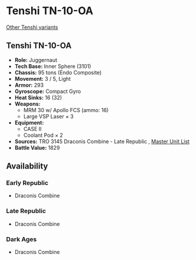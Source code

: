 # Tenshi TN-10-OA 

[Other Tenshi variants](../tenshi.md) 

## Tenshi TN-10-OA 

- **Role:** Juggernaut 
- **Tech Base:** Inner Sphere (3101) 
- **Chassis:** 95 tons (Endo Composite) 
- **Movement:** 3 / 5, Light 
- **Armor:** 293 
- **Gyroscope:** Compact Gyro 
- **Heat Sinks:** 16 (32) 
- **Weapons:** 
  - MRM 30 w/ Apollo FCS (ammo: 16) 
  - Large VSP Laser × 3 
- **Equipment:** 
  - CASE II 
  - Coolant Pod × 2 
- **Sources:** TRO 3145 Draconis Combine - Late Republic , [Master Unit List](http://masterunitlist.info/Unit/Details/6422/tenshi-tn-10-oa) 
- **Battle Value:** 1829 

## Availability 

### Early Republic 

- Draconis Combine 

### Late Republic 

- Draconis Combine 

### Dark Ages 

- Draconis Combine 


